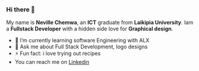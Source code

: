 ### Hi there 👋
My name is **Neville Chemwa**, an **ICT** graduate from **Laikipia University**. Iam a **Fullstack Developer** with a hidden side love for **Graphical design**.



- 🌱 I’m currently learning software Engineering with ALX
- 💬 Ask me about Full Stack Development, logo designs
- ⚡ Fun fact: i love trying out recipes
- You can reach me on [Linkedin](www.linkedin.com/in/neville-chemwa-7334b3175)
